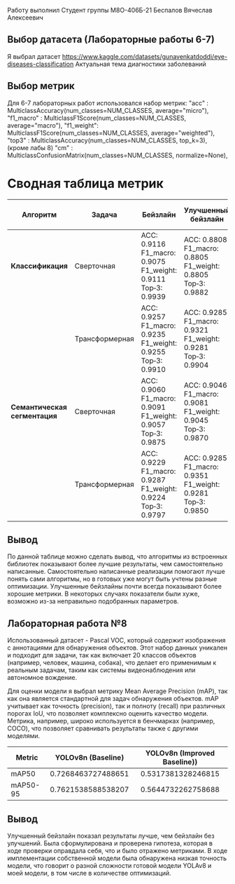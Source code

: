 Работу выполнил
Студент группы М8О-406Б-21
Беспалов Вячеслав Алексеевич

## Выбор датасета (Лабораторные работы 6-7)
Я выбрал датасет https://www.kaggle.com/datasets/gunavenkatdoddi/eye-diseases-classification Актуальная тема диагностики заболеваний
## Выбор метрик
Для 6-7 лабораторных работ использовался набор метрик:
    "acc"      : MulticlassAccuracy(num_classes=NUM_CLASSES, average="micro"),
    "f1_macro" : MulticlassF1Score(num_classes=NUM_CLASSES, average="macro"),
    "f1_weight": MulticlassF1Score(num_classes=NUM_CLASSES, average="weighted"),
    "top3"     : MulticlassAccuracy(num_classes=NUM_CLASSES, top_k=3), (кроме лабы 8)
    "cm"       : MulticlassConfusionMatrix(num_classes=NUM_CLASSES, normalize=None),

# Сводная таблица метрик

| Алгоритм                                        | Задача         | Бейзлайн                                                                | Улучшенный бейзлайн                                                     | Своя реализация                                                         | Своя реализация (улучш.)                                                |
| ----------------------------------------------- | -------------- | ----------------------------------------------------------------------- | ----------------------------------------------------------------------- |-------------------------------------------------------------------------|-------------------------------------------------------------------------|
| **Классификация**                        | Сверточная     | ACC: 0.9116<br>F1\_macro: 0.9075<br>F1\_weight: 0.9111<br>Top‑3: 0.9939 | ACC: 0.8808<br>F1\_macro: 0.8805<br>F1\_weight: 0.8805<br>Top‑3: 0.9882 | ACC: 0.7650<br>F1\_macro: 0.7612<br>F1\_weight: 0.7630<br>Top‑3: 0.9509 | ACC: 0.8350<br>F1\_macro: 0.8311<br>F1\_weight: 0.8333<br>Top‑3: 0.9707 |
|                                                 | Трансформерная | ACC: 0.9257<br>F1\_macro: 0.9235<br>F1\_weight: 0.9255<br>Top‑3: 0.9910 | ACC: 0.9285<br>F1\_macro: 0.9321<br>F1\_weight: 0.9281<br>Top‑3: 0.9904 | ACC: 0.7815<br>F1\_macro: 0.7750<br>F1\_weight: 0.7781<br>Top‑3: 0.9532 | ACC: 0.8457<br>F1\_macro: 0.8400<br>F1\_weight: 0.8439<br>Top‑3: 0.9729 |
| **Семантическая сегментация**            | Сверточная     | ACC: 0.9060<br>F1\_macro: 0.9091<br>F1\_weight: 0.9057<br>Top‑3: 0.9875 | ACC: 0.9046<br>F1\_macro: 0.9081<br>F1\_weight: 0.9045<br>Top‑3: 0.9870 | ACC: 0.7329<br>F1\_macro: 0.7454<br>F1\_weight: 0.7350<br>Top‑3: 0.9324 | ACC: 0.8000<br>F1\_macro: 0.8056<br>F1\_weight: 0.8038<br>Top‑3: 0.9512 |
|                                                 | Трансформерная | ACC: 0.9229<br>F1\_macro: 0.9287<br>F1\_weight: 0.9224<br>Top‑3: 0.9797 | ACC: 0.9285<br>F1\_macro: 0.9351<br>F1\_weight: 0.9281<br>Top‑3: 0.9850 | ACC: 0.7604<br>F1\_macro: 0.7700<br>F1\_weight: 0.7654<br>Top‑3: 0.9433 | ACC: 0.8203<br>F1\_macro: 0.8280<br>F1\_weight: 0.8237<br>Top‑3: 0.9631 |

## Вывод
По данной таблице можно сделать вывод, что алгоритмы из встроенных библиотек показывают более лучшие результаты, чем самостоятельно написанные. Самостоятельно написанные реализации помогают лучше понять сами алгоритмы, но в готовых уже могут быть учтены разные оптимизации. Улучшенные бейзлайны почти всегда показывают более хорошие метрики. В некоторых случаях показатели были хуже, возможно из-за неправильно подобранных параметров.

## Лабораторная работа №8
 
Использованный датасет - Pascal VOC, который содержит изображения с аннотациями для обнаружения объектов. Этот набор данных уникален и подходит для задачи, так как включает 20 классов объектов (например, человек, машина, собака), что делает его применимым к реальным задачам, таким как системы видеонаблюдения или автономное вождение.

Для оценки модели я выбрал метрику Mean Average Precision (mAP), так как она является стандартной для задач обнаружения объектов. mAP учитывает как точность (precision), так и полноту (recall) при различных порогах IoU, что позволяет комплексно оценить качество модели. Метрика, например, широко используется в бенчмарках (например, COCO), что позволяет сравнивать результаты также с другими моделями.

| Metric  | YOLOv8n (Baseline) | YOLOv8n (Improved Baseline)) |
|---------|:------------------:|:---------------------------------:|
| mAP50   |       0.7268463727488651       |       0.5317381328246815                      |
| mAP50-95|       0.7621538588538207    |       0.5644732262758688                      |


## Вывод
Улучшенный бейзлайн показал результаты лучше, чем бейзлайн без улучшений. Была сформулирована и проверена гипотеза, которая в ходе проверки оправдала себя, что и было отражено метриками. В ходе имплементации собственной модели была обнаружена низкая точность модели, что говорит о разной сложности готовой модели YOLAv8 и моей модели, в том числе в количестве оптимизаций.
